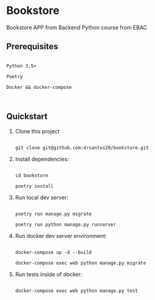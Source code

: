 # Bookstore



Bookstore APP from Backend Python course from EBAC



## Prerequisites



```

Python 3.5>

Poetry

Docker && docker-compose



```



## Quickstart



1. Clone this project



   ```shell

   git clone git@github.com:drsantos20/bookstore.git

   ```



2. Install dependencies:



   ```shell

   cd bookstore

   poetry install

   ```



3. Run local dev server:



   ```shell

   poetry run manage.py migrate

   poetry run python manage.py runserver

   ```

   

4. Run docker dev server environment:



   ```shell

   docker-compose up -d --build 

   docker-compose exec web python manage.py migrate

   ```



5. Run tests inside of docker:



   ```shell

   docker-compose exec web python manage.py test

```

```
